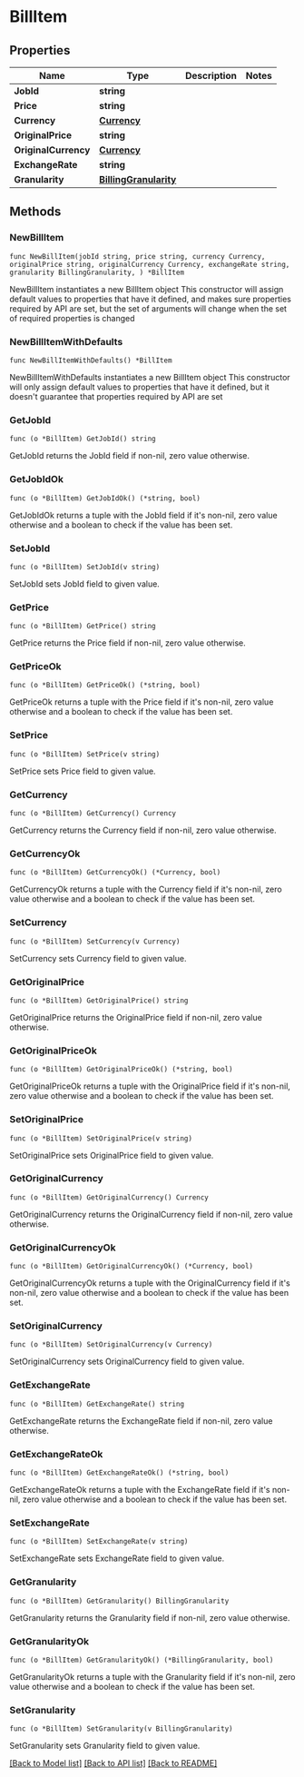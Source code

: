 # BillItem

## Properties

Name | Type | Description | Notes
------------ | ------------- | ------------- | -------------
**JobId** | **string** |  | 
**Price** | **string** |  | 
**Currency** | [**Currency**](Currency.md) |  | 
**OriginalPrice** | **string** |  | 
**OriginalCurrency** | [**Currency**](Currency.md) |  | 
**ExchangeRate** | **string** |  | 
**Granularity** | [**BillingGranularity**](BillingGranularity.md) |  | 

## Methods

### NewBillItem

`func NewBillItem(jobId string, price string, currency Currency, originalPrice string, originalCurrency Currency, exchangeRate string, granularity BillingGranularity, ) *BillItem`

NewBillItem instantiates a new BillItem object
This constructor will assign default values to properties that have it defined,
and makes sure properties required by API are set, but the set of arguments
will change when the set of required properties is changed

### NewBillItemWithDefaults

`func NewBillItemWithDefaults() *BillItem`

NewBillItemWithDefaults instantiates a new BillItem object
This constructor will only assign default values to properties that have it defined,
but it doesn't guarantee that properties required by API are set

### GetJobId

`func (o *BillItem) GetJobId() string`

GetJobId returns the JobId field if non-nil, zero value otherwise.

### GetJobIdOk

`func (o *BillItem) GetJobIdOk() (*string, bool)`

GetJobIdOk returns a tuple with the JobId field if it's non-nil, zero value otherwise
and a boolean to check if the value has been set.

### SetJobId

`func (o *BillItem) SetJobId(v string)`

SetJobId sets JobId field to given value.


### GetPrice

`func (o *BillItem) GetPrice() string`

GetPrice returns the Price field if non-nil, zero value otherwise.

### GetPriceOk

`func (o *BillItem) GetPriceOk() (*string, bool)`

GetPriceOk returns a tuple with the Price field if it's non-nil, zero value otherwise
and a boolean to check if the value has been set.

### SetPrice

`func (o *BillItem) SetPrice(v string)`

SetPrice sets Price field to given value.


### GetCurrency

`func (o *BillItem) GetCurrency() Currency`

GetCurrency returns the Currency field if non-nil, zero value otherwise.

### GetCurrencyOk

`func (o *BillItem) GetCurrencyOk() (*Currency, bool)`

GetCurrencyOk returns a tuple with the Currency field if it's non-nil, zero value otherwise
and a boolean to check if the value has been set.

### SetCurrency

`func (o *BillItem) SetCurrency(v Currency)`

SetCurrency sets Currency field to given value.


### GetOriginalPrice

`func (o *BillItem) GetOriginalPrice() string`

GetOriginalPrice returns the OriginalPrice field if non-nil, zero value otherwise.

### GetOriginalPriceOk

`func (o *BillItem) GetOriginalPriceOk() (*string, bool)`

GetOriginalPriceOk returns a tuple with the OriginalPrice field if it's non-nil, zero value otherwise
and a boolean to check if the value has been set.

### SetOriginalPrice

`func (o *BillItem) SetOriginalPrice(v string)`

SetOriginalPrice sets OriginalPrice field to given value.


### GetOriginalCurrency

`func (o *BillItem) GetOriginalCurrency() Currency`

GetOriginalCurrency returns the OriginalCurrency field if non-nil, zero value otherwise.

### GetOriginalCurrencyOk

`func (o *BillItem) GetOriginalCurrencyOk() (*Currency, bool)`

GetOriginalCurrencyOk returns a tuple with the OriginalCurrency field if it's non-nil, zero value otherwise
and a boolean to check if the value has been set.

### SetOriginalCurrency

`func (o *BillItem) SetOriginalCurrency(v Currency)`

SetOriginalCurrency sets OriginalCurrency field to given value.


### GetExchangeRate

`func (o *BillItem) GetExchangeRate() string`

GetExchangeRate returns the ExchangeRate field if non-nil, zero value otherwise.

### GetExchangeRateOk

`func (o *BillItem) GetExchangeRateOk() (*string, bool)`

GetExchangeRateOk returns a tuple with the ExchangeRate field if it's non-nil, zero value otherwise
and a boolean to check if the value has been set.

### SetExchangeRate

`func (o *BillItem) SetExchangeRate(v string)`

SetExchangeRate sets ExchangeRate field to given value.


### GetGranularity

`func (o *BillItem) GetGranularity() BillingGranularity`

GetGranularity returns the Granularity field if non-nil, zero value otherwise.

### GetGranularityOk

`func (o *BillItem) GetGranularityOk() (*BillingGranularity, bool)`

GetGranularityOk returns a tuple with the Granularity field if it's non-nil, zero value otherwise
and a boolean to check if the value has been set.

### SetGranularity

`func (o *BillItem) SetGranularity(v BillingGranularity)`

SetGranularity sets Granularity field to given value.



[[Back to Model list]](../README.md#documentation-for-models) [[Back to API list]](../README.md#documentation-for-api-endpoints) [[Back to README]](../README.md)



